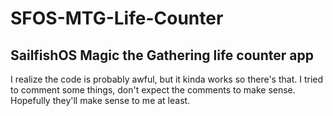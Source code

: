 # SFOS-MTG-Life-Counter
## SailfishOS Magic the Gathering life counter app

I realize the code is probably awful, but it kinda works so there's that. 
I tried to comment some things, don't expect the comments to make sense. Hopefully they'll make sense to me at least.

